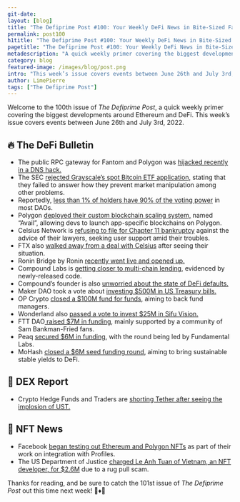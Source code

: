 ```yaml
---
git-date:
layout: [blog]
title: "The Defiprime Post #100: Your Weekly DeFi News in Bite-Sized Fashion"
permalink: post100
h1title: "The Defiprime Post #100: Your Weekly DeFi News in Bite-Sized Fashion"
pagetitle: "The Defiprime Post #100: Your Weekly DeFi News in Bite-Sized Fashion"
metadescription: "A quick weekly primer covering the biggest developments around Ethereum and DeFi. This week’s issue covers events between June 26th and July 3rd, 2022"
category: blog
featured-image: /images/blog/post.png
intro: "This week’s issue covers events between June 26th and July 3rd, 2022"
author: LimePierre
tags: ["The Defiprime Post"]
---
```


Welcome to the 100th issue of _The Defiprime Post_, a quick weekly primer covering the biggest developments around Ethereum and DeFi. This week’s issue covers events between June 26th and July 3rd, 2022.


## 🔥 The DeFi Bulletin

* The public RPC gateway for Fantom and Polygon was [hijacked recently in a DNS hack. ](https://twitter.com/Mudit__Gupta/status/1542840515292532736)
* The SEC [rejected Grayscale’s spot Bitcoin ETF application,](https://www.coindesk.com/policy/2022/06/30/sec-rejects-grayscales-spot-bitcoin-etf-application/) stating that they failed to answer how they prevent market manipulation among other problems. 
* Reportedly, [less than 1% of holders have 90% of the voting power](https://cointelegraph.com/news/less-than-1-of-all-holders-have-90-of-the-voting-power-in-daos-report) in most DAOs.
* Polygon [deployed their custom blockchain scaling system,](https://www.coindesk.com/tech/2022/06/29/polygon-deploys-custom-blockchain-scaling-solution-avail/?s=09) named “Avail”, allowing devs to launch app-specific blockchains on Polygon.  
* Celsius Network is [refusing to file for Chapter 11 bankruptcy](https://www.theblock.co/post/154368/celsius-seeks-show-of-client-support-as-lawyers-push-for-chapter-11-bankruptcy?s=09) against the advice of their lawyers, seeking user support amid their troubles. 
* FTX also [walked away from a deal with Celsius](https://www.theblock.co/post/155069/ftx-walked-away-from-celsius-deal?utm_source=rss&utm_medium=rss&s=09) after seeing their situation. 
* Ronin Bridge by Ronin [recently went live and opened up.](https://roninblockchain.substack.com/p/the-ronin-bridge-is-open-)
* Compound Labs is [getting closer to multi-chain lending](https://www.theblock.co/post/154864/compound-labs-takes-one-step-closer-to-multi-chain-lending-through-newly-released-code?s=09), evidenced by newly-released code. 
* Compound’s founder is also [unworried about the state of DeFi defaults.](https://www.axios.com/2022/07/01/compound-defi-defaults-decentralized-leshner?s=09) 
* Maker DAO took a vote about [investing $500M in US Treasury bills.](https://www.theblock.co/post/154515/maker-governance-is-voting-to-invest-500-million-in-us-treasury-bills?utm_source=rss&utm_medium=rss) 
* OP Crypto [closed a $100M fund for funds,](https://techcrunch.com/2022/06/30/op-crypto-raising-100m-for-fund-of-funds-to-back-fund-managers/) aiming to back fund managers. 
* Wonderland also [passed a vote to invest $25M in Sifu Vision. ](https://www.theblock.co/post/155433/wonderland-passes-vote-to-invest-25-million-in-sifu-vision)
* FTT DAO[ raised $7M in funding](https://www.coindesk.com/business/2022/06/27/ftx-token-dao-raises-7m-from-community-of-sam-bankman-fried-fans/?s=09), mainly supported by a community of Sam Bankman-Fried fans. 
* Peaq [secured $6M in funding](https://www.coindesk.com/business/2022/06/28/web3-network-peaq-raises-6m-led-by-fundamental-labs/), with the round being led by Fundamental Labs.
* MoHash [closed a $6M seed funding round](https://techcrunch.com/2022/06/30/mohash-raises-6m-seed-funding-to-bring-sustainable-stable-yields-to-defi/), aiming to bring sustainable stable yields to DeFi. 


## 💱 DEX Report

* Crypto Hedge Funds and Traders are [shorting Tether after seeing the implosion of UST. ](https://www.coindesk.com/markets/2022/06/27/crypto-hedge-funds-traders-short-tether-after-usts-implosion-report/)


## 💎 NFT News

* Facebook [began testing out Ethereum and Polygon NFTs](https://decrypt.co/104205/facebook-begins-testing-ethereum-and-polygon-nfts-on-profiles) as part of their work on integration with Profiles. 
* The US Department of Justice [charged Le Anh Tuan of Vietnam, an NFT developer, for $2.6M](https://www.theblock.co/post/155264/doj-charges-nft-developer-with-2-6-million-rug-pull-scam?utm_source=rss&utm_medium=rss) due to a rug pull scam.

Thanks for reading, and be sure to catch the 101st issue of _The Defiprime Post_ out this time next week! 👋♦️👋